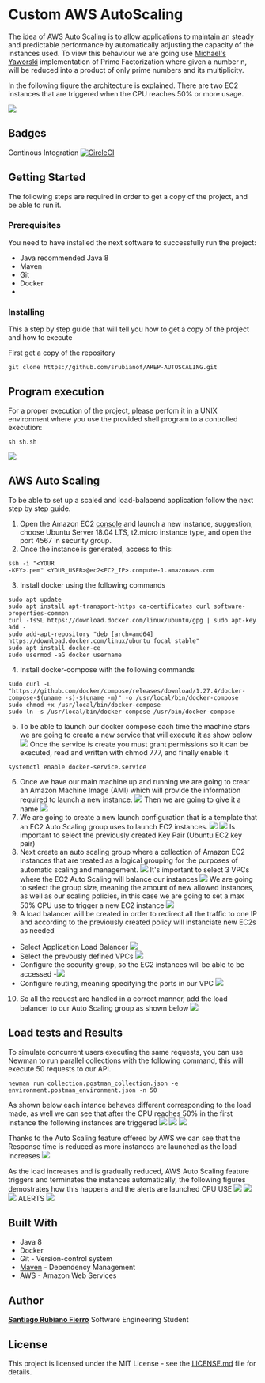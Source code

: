 # Custom AWS AutoScaling 
The idea of AWS Auto Scaling is to allow applications to maintain an steady and predictable performance by automatically adjusting the capacity of the instances used.
To view this behaviour we are going use [Michael's Yaworski](https://github.com/mikeyaworski/PrimeFactorization) implementation of Prime Factorization where given a number n, will be reduced into a product of only prime numbers and its multiplicity.

In the following figure the architecture is explained. There are two EC2 instances that are triggered when the CPU reaches 50% or more usage. 

![](https://cdn.discordapp.com/attachments/748398289514397717/772687902672289792/Blank_diagram-5.png)


## Badges
Continous Integration  [![CircleCI](https://circleci.com/gh/circleci/circleci-docs.svg?style=svg)](https://circleci.com/gh/srubianof/PrimeNumbers)

## Getting Started
The following steps are required in order to get a copy of the project, and be able to run it.
### Prerequisites
You need to have installed the next software to successfully run the project:

* Java recommended Java 8
* Maven
* Git
* Docker
* 
### Installing
This a step by step guide that will tell you how to get a copy of the project and how to execute
        
First get a copy of the repository
```
git clone https://github.com/srubianof/AREP-AUTOSCALING.git
```

## Program execution
For a proper execution of the project, please perfom it in a UNIX environment where you use the provided shell program to a controlled execution:

```
sh sh.sh
```

![](https://cdn.discordapp.com/attachments/748398289514397717/762455756791349278/carbon-2.png)

## AWS Auto Scaling 

To be able to set up a scaled and load-balacend application follow the next step by step guide. 

1. Open the Amazon EC2  [console](https://console.aws.amazon.com/ec2/) and launch a new instance, suggestion, choose Ubuntu Server 18.04 LTS, t2.micro instance type, and open the port 4567 in security group. 
2. Once the instance is generated, access to this:
```
ssh -i "<YOUR
-KEY>.pem" <YOUR_USER>@ec2<EC2_IP>.compute-1.amazonaws.com
```
3. Install docker using the following commands 
```
sudo apt update
sudo apt install apt-transport-https ca-certificates curl software-properties-common
curl -fsSL https://download.docker.com/linux/ubuntu/gpg | sudo apt-key add -
sudo add-apt-repository "deb [arch=amd64] https://download.docker.com/linux/ubuntu focal stable"
sudo apt install docker-ce
sudo usermod -aG docker username
```
4. Install docker-compose with the following commands
```
sudo curl -L "https://github.com/docker/compose/releases/download/1.27.4/docker-compose-$(uname -s)-$(uname -m)" -o /usr/local/bin/docker-compose
sudo chmod +x /usr/local/bin/docker-compose
sudo ln -s /usr/local/bin/docker-compose /usr/bin/docker-compose
```
5. To be able to launch our docker compose each time the machine stars we are going to create a new service that will execute it as show below
![](https://cdn.discordapp.com/attachments/748398289514397717/772710385139580958/carbon-15.png)
Once the service is create you must grant permissions so it can be executed, read and written with chmod 777, and finally enable it
```
systemctl enable docker-service.service
```
6. Once we have our main machine up and running we are going to crear an Amazon Machine Image (AMI) which will provide the information required to launch a new instance.
![](https://cdn.discordapp.com/attachments/748398289514397717/772711784313782304/Screen_Shot_2020-10-31_at_6.20.14_PM.png)
Then we are going to give it a name
![](https://cdn.discordapp.com/attachments/748398289514397717/772711793323278366/Screen_Shot_2020-10-31_at_6.20.39_PM.png)
7. We are going to create a new launch configuration that is a template that an EC2 Auto Scaling group uses to launch EC2 instances. 
![](https://cdn.discordapp.com/attachments/748398289514397717/772711809970339840/Screen_Shot_2020-10-31_at_6.22.17_PM.png)
![](https://cdn.discordapp.com/attachments/748398289514397717/772711831730913320/Screen_Shot_2020-10-31_at_6.23.43_PM.png)
Is important to select the previously created Key Pair (Ubuntu EC2 key pair)
8. Next create an auto scaling group where a collection of Amazon EC2 instances that are treated as a logical grouping for the purposes of automatic scaling and management. 
![](https://cdn.discordapp.com/attachments/748398289514397717/772713585091674112/Screen_Shot_2020-10-31_at_6.26.20_PM.png)
It's important to select 3 VPCs where the EC2 Auto Scaling will balance our instances
![](https://media.discordapp.net/attachments/748398289514397717/772713766579339274/Screen_Shot_2020-10-31_at_6.29.28_PM.png?width=1344&height=1468)
We are going to select the group size, meaning the amount of new allowed instances, as well as our scaling policies, in this case we are going to set a max 50% CPU use to trigger a new EC2 instance
![](https://media.discordapp.net/attachments/748398289514397717/772713765275172864/Screen_Shot_2020-10-31_at_6.27.40_PM.png?width=1344&height=1468)
9. A load balancer will be created in order to redirect all the traffic to one IP and according to the previously created policy will instanciate new EC2s as needed

- Select Application Load Balancer 
![](https://cdn.discordapp.com/attachments/748398289514397717/772715065462882304/Screen_Shot_2020-10-31_at_7.11.44_PM.png)
- Select the prevously defined VPCs
![](https://media.discordapp.net/attachments/748398289514397717/772715061722087484/Screen_Shot_2020-10-31_at_7.12.19_PM.png?width=1344&height=1468)
- Configure the security group, so the EC2 instances will be able to be accessed
-![](https://media.discordapp.net/attachments/748398289514397717/772715057398153226/Screen_Shot_2020-10-31_at_7.13.24_PM.png?width=1344&height=1468)
- Configure routing, meaning specifying the ports in our VPC 
![](https://media.discordapp.net/attachments/748398289514397717/772715720446050332/Screen_Shot_2020-10-31_at_7.14.10_PM.png?width=1344&height=1468)
10. So all the request are handled in a correct manner, add the load balancer to our Auto Scaling group as shown below 
![](https://cdn.discordapp.com/attachments/748398289514397717/772724641399701514/Screen_Shot_2020-10-31_at_7.16.19_PM.png)

## Load tests and Results
To simulate concurrent users executing the same requests, you can use Newman to run parallel collections with the following command, this will execute 50 requests to our API.
```
newman run collection.postman_collection.json -e environment.postman_environment.json -n 50
```

As shown below each intance behaves different corresponding to the load made, as well we can see that after the CPU reaches 50% in the first instance the following instances are triggered
![](https://cdn.discordapp.com/attachments/748398289514397717/772711827951058944/Screen_Shot_2020-11-01_at_1.32.06_AM.png)
![](https://cdn.discordapp.com/attachments/748398289514397717/772711830677094400/Screen_Shot_2020-11-01_at_1.32.14_AM.png)
![](https://cdn.discordapp.com/attachments/748398289514397717/772711829331378186/Screen_Shot_2020-11-01_at_1.32.10_AM.png)

Thanks to the Auto Scaling feature offered by AWS we can see that the Response time is reduced as more instances are launched as the load increases
![](https://cdn.discordapp.com/attachments/748398289514397717/772711833995182080/Screen_Shot_2020-11-01_at_1.20.15_AM.png)


As the load increases and is gradually reduced, AWS Auto Scaling feature triggers and terminates the instances automatically, the following figures demostrates how this happens and the alerts are launched
    CPU USE
    ![](https://cdn.discordapp.com/attachments/748398289514397717/772711827951058944/Screen_Shot_2020-11-01_at_1.32.06_AM.png)
    ![](https://cdn.discordapp.com/attachments/748398289514397717/772711830677094400/Screen_Shot_2020-11-01_at_1.32.14_AM.png)
    ![](https://cdn.discordapp.com/attachments/748398289514397717/772711829331378186/Screen_Shot_2020-11-01_at_1.32.10_AM.png)
    ALERTS
    ![](https://cdn.discordapp.com/attachments/748398289514397717/772727668260208640/Screen_Shot_2020-11-01_at_5.40.48_PM.png)

## Built With
* Java 8
* Docker
* Git - Version-control system
* [Maven](https://maven.apache.org) - Dependency Management
* AWS - Amazon Web Services

## Author

[**Santiago Rubiano Fierro**](https://github.com/srubianof) Software Engineering Student

## License

 This project is licensed under the MIT License - see the [LICENSE.md](https://github.com/srubianof/AREP-LAB-1/blob/master/LICENSE) file for details.
